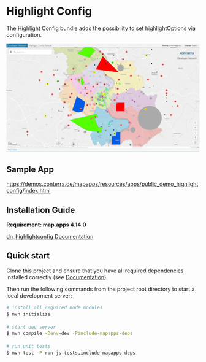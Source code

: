 # Highlight Config

The Highlight Config bundle adds the possibility to set highlightOptions via configuration.

![Screenshot App](https://github.com/conterra/mapapps-highlight-config/blob/main/screenshot.png)


## Sample App
https://demos.conterra.de/mapapps/resources/apps/public_demo_highlightconfig/index.html

## Installation Guide
**Requirement: map.apps 4.14.0**

[dn_highlightconfig Documentation](https://github.com/conterra/mapapps-highlight-config/tree/master/src/main/js/bundles/dn_highlightconfig)

## Quick start

Clone this project and ensure that you have all required dependencies installed correctly (see [Documentation](https://docs.conterra.de/en/mapapps/latest/developersguide/getting-started/set-up-development-environment.html)).

Then run the following commands from the project root directory to start a local development server:

```bash
# install all required node modules
$ mvn initialize

# start dev server
$ mvn compile -Denv=dev -Pinclude-mapapps-deps

# run unit tests
$ mvn test -P run-js-tests,include-mapapps-deps
```
